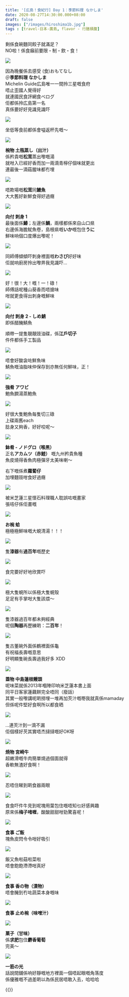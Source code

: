 ```yaml
---
title: '[広島！食紀行] Day 1：季節料理 なかしま'
date: 2020-08-27T14:30:00.000+08:00
draft: false
images: ["/images/hiroshima1b.jpg"]
tags : [travel-日本-廣島, flavor - 行膳積腹]
---
```


剩係食碗麵同餃子就滿足？  
NO啦！係食癲前要限・制・飲・食！  

![](/images/hiroshima1b1.jpg)

因為晚餐係去感受 (食)おもてなし  
＠**季節料理 なかしま**  
Michelin Guide広島唯一一間拎三星嘅食府  
唔止歪國人覺得好  
就連國民食評網食べログ  
佢都係拎広島第一名  
真係要好好見識見識吓  

![](/images/hiroshima1b2.jpg)

坐低等食前都係會嗌返杯先嘅～  

![](/images/hiroshima1b3.jpg)

**椀物 土瓶蒸し（出汁）**  
係矜貴嘅**松茸**蒸出嚟嘅湯    
就咁入已經好香而加一兩滴青檸仔個味就更出  
連最後一滴菇腥味都冇埋  

![](/images/hiroshima1b4.jpg)

唔欺場嘅**松茸**同**鰻魚**  
大大舊好新鮮食得好過癮  

![](/images/hiroshima1b5.jpg)

**向付 刺身 1**  
最後面係**鰆**；左邊係**鯛**，兩樣都係來自山口県  
右邊係海膽魷魚卷，島根県嘅**いか**嘅包住**うに**    
鮮味响個口度爆出嚟呢！  

![](/images/hiroshima1b6.jpg)

同師傅傾傾吓刺身裡面嘅**わさび**好好味  
佢就响廚房拎出嚟畀我見識吓...  

![](/images/hiroshima1b7.jpg)

好！很！大！嘅！一！碌！  
師傅話呢種山葵香而唔搶味  
咁就更食得出刺身嘅鮮味  

![](/images/hiroshima1b8.jpg)

**向付 刺身 2 - しめ鯖**  
即係醋醃鯖魚  
  
順帶一提隻靚靚豉油碟，係**江戶切子**  
件件都係手工製品  

![](/images/hiroshima1b9.jpg)

唔會好酸衾咗鮮魚味  
鯖魚嘅油脂味仲保存到亦無任何鮮味，正！  

![](/images/hiroshima1b10.jpg)

**強肴 アワビ**  
鮑魚膶湯蒸鮑魚  

![](/images/hiroshima1b11.jpg)

好很大隻鮑魚每隻切三碌  
上碟兩舊each  
腍身又夠香，好好咬呢～  

![](/images/hiroshima1b12.jpg)

**鉢肴 - ノドグロ（喉黒）**  
正名**アカムツ（赤鯥）** 嘅九州矜貴魚種  
魚皮燒得香魚肉極彈牙太美味喇～  

右下嘅係煮**蘿蔔仔**  
加埋麵豉咁食好過癮  

![](/images/hiroshima1b13.jpg)

被米芝蓮三星懷石料理職人耽誤咗嘅畫家  
張咭仔係佢畫嘅  

![](/images/hiroshima1b14.jpg)

**お椀 蛤**  
極極極鮮味嘅大蜆清湯！！！  

![](/images/hiroshima1b15.jpg)

隻**漆器**有**過百年**嘅歷史

![](/images/hiroshima1b16.jpg)

食完要好好地欣賞吓

![](/images/hiroshima1b17.jpg)

極大隻蜆所以係極大隻蜆殼  
足足有手掌咁大隻該煨～

![](/images/hiroshima1b18.jpg)

隻漆器過百年都未夠經典  
呢個**陶器**再歷練啲：**二百年**！  

![](/images/hiroshima1b19.jpg)

隻古董碗外面係鶴裡面係龜  
有祝福長壽嘅意思  
好明顯隻碗長壽過我好多 XDD

![](/images/hiroshima1b20.jpg)

**蓋物 中島蓮根饅頭**  
呢味菜就係2013年嗰陣印响米芝蓮本書上面  
同平日客家蓮藕餅完全唔同（廢話）  
其實一般嚟講呢啲撈埋一堆再加芡汁嘅嘢我就真係mamaday  
但係呢件堅好食啊所以都食晒  

![](/images/hiroshima1b21.jpg)

...連芡汁到一滴不漏  
佢個樣好芡其實唔杰撻撻嘅好OK呀

![](/images/hiroshima1b22.jpg)

**焼物 宮崎牛**  
超嫩滑嘅牛肉簡單燒過個面就得  
香軟無渣好食啊！

![](/images/hiroshima1b23.jpg)

忍唔住睇到啲食器兩眼

![](/images/hiroshima1b24.jpg)

食食吓件牛見到呢塊用葉包住嘅唔知乜好感興趣  
原來係**梅子啫喱**，酸酸甜甜咁勁驚喜呢！  

![](/images/hiroshima1b25.jpg)

**食事 ご飯**  
塊魚皮閃令令咁好吸引  

![](/images/hiroshima1b26.jpg)

飯又魚啦菇啦菜啦  
唔會飽飽滯滯咁真好

![](/images/hiroshima1b27.jpg)

**食事 香の物（漬物）**  
唔會醃到冇咗蔬菜本身嘅味  

![](/images/hiroshima1b28.jpg)

**食事 止め椀（味噌汁）**  

![](/images/hiroshima1b29.jpg)

**菓子（甘味）**  
係**求肥**包住**麝香葡萄**  
完美～  

![](/images/hiroshima1b30.jpg)

**一筋の光**  
話說間舖係响好靜嘅地方裡面一個唔起眼嘅角落度  
係優雅嘅不過差啲以為係民居唔敢入去，哈哈哈  

  
  
{{<hiroshima>}}
